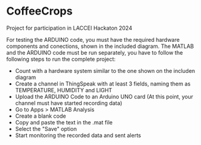 # CoffeeCrops
Project for participation in LACCEI Hackaton 2024

For testing the ARDUINO code, you must have the required hardware components and conections, shown in the included diagram.
The MATLAB and the ARDUINO code must be run separately, you have to follow the following steps to run the complete project:
* Count with a hardware system similar to the one shown on the includen diagram
* Create a channel in ThingSpeak with at least 3 fields, naming them as TEMPERATURE, HUMIDITY and LIGHT
* Upload the ARDUINO Code to an Arduino UNO card
(At this point, your channel must have started recording data)
* Go to Apps > MATLAB Analysis
* Create a blank code
* Copy and paste the text in the .mat file
* Select the "Save" option
* Start monitoring the recorded data and sent alerts
